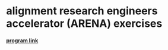 # alignment research engineers accelerator (ARENA) exercises
#### [program link](https://www.arena.education)
